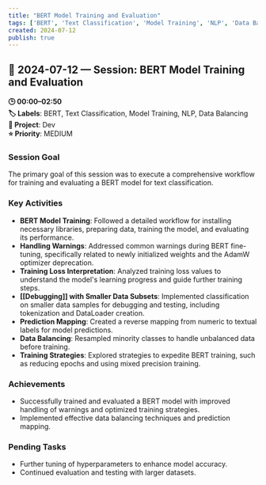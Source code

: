 ```yaml
---
title: "BERT Model Training and Evaluation"
tags: ['BERT', 'Text Classification', 'Model Training', 'NLP', 'Data Balancing']
created: 2024-07-12
publish: true
---
```


## 📅 2024-07-12 — Session: BERT Model Training and Evaluation

**🕒 00:00–02:50**  
**🏷️ Labels**: BERT, Text Classification, Model Training, NLP, Data Balancing  
**📂 Project**: Dev  
**⭐ Priority**: MEDIUM  


### Session Goal
The primary goal of this session was to execute a comprehensive workflow for training and evaluating a BERT model for text classification.

### Key Activities
- **BERT Model Training**: Followed a detailed workflow for installing necessary libraries, preparing data, training the model, and evaluating its performance.
- **Handling Warnings**: Addressed common warnings during BERT fine-tuning, specifically related to newly initialized weights and the AdamW optimizer deprecation.
- **Training Loss Interpretation**: Analyzed training loss values to understand the model's learning progress and guide further training steps.
- **[[Debugging]] with Smaller Data Subsets**: Implemented classification on smaller data samples for debugging and testing, including tokenization and DataLoader creation.
- **Prediction Mapping**: Created a reverse mapping from numeric to textual labels for model predictions.
- **Data Balancing**: Resampled minority classes to handle unbalanced data before training.
- **Training Strategies**: Explored strategies to expedite BERT training, such as reducing epochs and using mixed precision training.

### Achievements
- Successfully trained and evaluated a BERT model with improved handling of warnings and optimized training strategies.
- Implemented effective data balancing techniques and prediction mapping.

### Pending Tasks
- Further tuning of hyperparameters to enhance model accuracy.
- Continued evaluation and testing with larger datasets.
